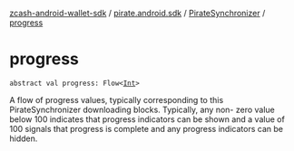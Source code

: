 [zcash-android-wallet-sdk](../../index.md) / [pirate.android.sdk](../index.md) / [PirateSynchronizer](index.md) / [progress](./progress.md)

# progress

`abstract val progress: Flow<`[`Int`](https://kotlinlang.org/api/latest/jvm/stdlib/kotlin/-int/index.html)`>`

A flow of progress values, typically corresponding to this PirateSynchronizer downloading blocks.
Typically, any non- zero value below 100 indicates that progress indicators can be shown and
a value of 100 signals that progress is complete and any progress indicators can be hidden.

